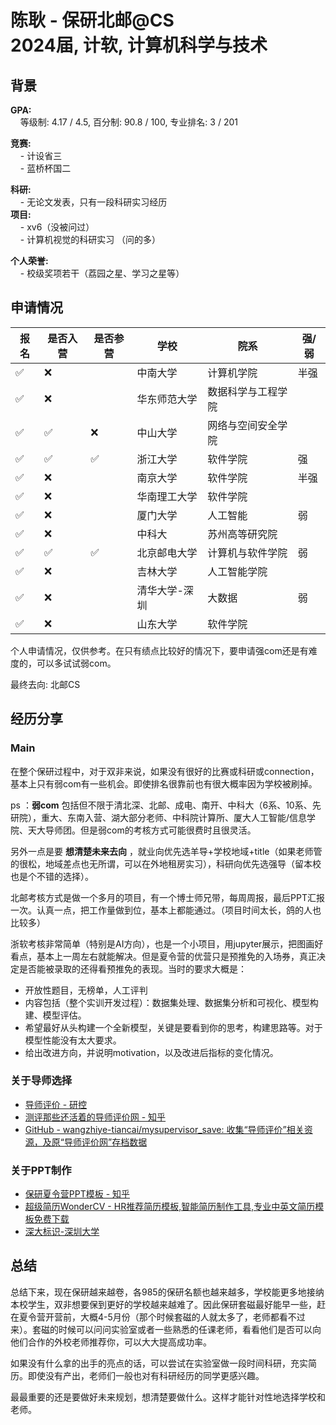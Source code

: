 # 陈耿 - 保研北邮@CS<br>2024届, 计软, 计算机科学与技术

## 背景
**GPA:**<br>
&nbsp;&nbsp;&nbsp;&nbsp;等级制: 4.17 / 4.5, 百分制: 90.8 / 100, 专业排名: 3 / 201<br>

**竞赛:**<br>
&nbsp;&nbsp;&nbsp;&nbsp;- 计设省三<br>
&nbsp;&nbsp;&nbsp;&nbsp;- 蓝桥杯国二<br>

**科研:**<br>
&nbsp;&nbsp;&nbsp;&nbsp;- 无论文发表，只有一段科研实习经历<br>
**项目:**<br>
&nbsp;&nbsp;&nbsp;&nbsp;- xv6（没被问过）<br>
&nbsp;&nbsp;&nbsp;&nbsp;- 计算机视觉的科研实习 （问的多）<br>

**个人荣誉:**<br>
&nbsp;&nbsp;&nbsp;&nbsp;- 校级奖项若干（荔园之星、学习之星等）<br>

## 申请情况
| 报名  | 是否入营 | 是否参营 | 学校         | 院系        | 强/弱 |
| --- | ---- | ---- | ---------- | --------- | --- |
| ✅   | ❌    |      | 中南大学       | 计算机学院     | 半强  |
| ✅   | ❌    |      | 华东师范大学     | 数据科学与工程学院 |     |
| ✅   | ✅    | ❌    | 中山大学       | 网络与空间安全学院 |     |
| ✅   | ✅    | ✅    | 浙江大学 | 软件学院      | 强   |
| ✅   | ❌    |      | 南京大学 | 软件学院      | 半强  |
| ✅   | ❌    |      | 华南理工大学     | 软件学院      |     |
| ✅   | ❌    |      | 厦门大学       | 人工智能      | 弱   |
| ✅   | ❌    |      | 中科大        | 苏州高等研究院   |     |
| ✅   | ✅    | ✅    | 北京邮电大学     | 计算机与软件学院  | 弱   |
| ✅   | ❌    |      | 吉林大学       | 人工智能学院    |     |
| ✅   | ❌    |      | 清华大学-深圳    | 大数据       | 弱   |
| ✅   | ❌    |      | 山东大学       | 软件学院      |     |

个人申请情况，仅供参考。在只有绩点比较好的情况下，要申请强com还是有难度的，可以多试试弱com。

最终去向: 北邮CS

## 经历分享

### Main

在整个保研过程中，对于双非来说，如果没有很好的比赛或科研或connection，基本上只有弱com有一些机会。即使排名很靠前也有很大概率因为学校被刷掉。

ps ：**弱com** 包括但不限于清北深、北邮、成电、南开、中科大（6系、10系、先研院），重大、东南入营、湖大部分老师、中科院计算所、厦大人工智能/信息学院、天大导师团。但是弱com的考核方式可能很费时且很灵活。

另外一点是要 **想清楚未来去向** ，就业向优先选羊导+学校地域+title（如果老师管的很松，地域差点也无所谓，可以在外地租房实习），科研向优先选强导（留本校也是个不错的选择）。

北邮考核方式是做一个多月的项目，有一个博士师兄带，每周周报，最后PPT汇报一次。认真一点，把工作量做到位，基本上都能通过。（项目时间太长，鸽的人也比较多）

浙软考核非常简单（特别是AI方向），也是一个小项目，用jupyter展示，把图画好看点，基本上一周左右就能解决。但是夏令营的优营只是预推免的入场券，真正决定是否能被录取的还得看预推免的表现。当时的要求大概是：<br>
- 开放性题目，无榜单，人工评判<br>
- 内容包括（整个实训开发过程）：数据集处理、数据集分析和可视化、模型构建、模型评估。<br>
- 希望最好从头构建一个全新模型，关键是要看到你的思考，构建思路等。对于模型性能没有太大要求。<br>
- 给出改进方向，并说明motivation，以及改进后指标的变化情况。<br>

### 关于导师选择
- [导师评价 - 研控](https://www.yankong.org/review)<br>
- [测评那些还活着的导师评价网 - 知乎](https://zhuanlan.zhihu.com/p/514592085)<br>
- [GitHub - wangzhiye-tiancai/mysupervisor\_save: 收集“导师评价”相关资源，及原“导师评价网”存档数据](https://github.com/wangzhiye-tiancai/mysupervisor_save)<br>

### 关于PPT制作
- [保研夏令营PPT模板 - 知乎](https://zhuanlan.zhihu.com/p/640493838)<br>
- [超级简历WonderCV - HR推荐简历模板,智能简历制作工具,专业中英文简历模板免费下载](https://www.wondercv.com/)<br>
- [深大标识-深圳大学](https://www.szu.edu.cn/xxgk/sdbs.htm)<br>

## 总结
总结下来，现在保研越来越卷，各985的保研名额也越来越多，学校能更多地接纳本校学生，双非想要保到更好的学校越来越难了。因此保研套磁最好能早一些，赶在夏令营开营前，大概4-5月份（那个时候套磁的人就太多了，老师都看不过来）。套磁的时候可以问问实验室或者一些熟悉的任课老师，看看他们是否可以向他们合作的外校老师推荐你，可以大大提高成功率。

如果没有什么拿的出手的亮点的话，可以尝试在实验室做一段时间科研，充实简历。即使没有产出，老师们一般也对有科研经历的同学更感兴趣。

最最重要的还是要做好未来规划，想清楚要做什么。这样才能针对性地选择学校和老师。